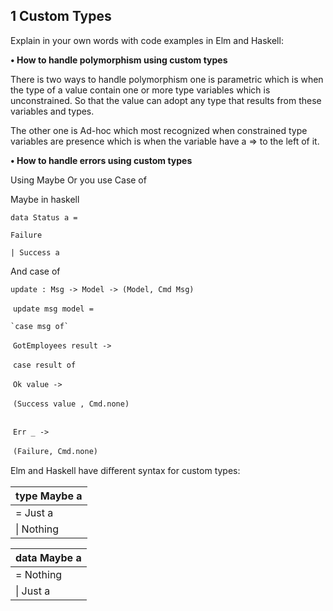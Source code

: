 ## **1  Custom Types** 

 

Explain in your own words with code examples in Elm and Haskell: 

 

**• How to handle polymorphism using custom types** 



There is two ways to handle polymorphism one is parametric which is when the type of a value contain one or more type variables which is unconstrained. So that the value can adopt any type that results from these variables and types.

 The other one is Ad-hoc which most recognized when constrained type variables are presence which is when the variable have a => to the left of it.



**• How to handle errors using custom types** 

Using Maybe 
Or you use Case of



Maybe in haskell

 `data Status a =` 

  `Failure`

  `| Success a`

 And case of

`update : Msg -> Model -> (Model, Cmd Msg)`

​	`update msg model =`

  	`case msg of`

​    `GotEmployees result ->`

​      `case result of`

​        `Ok value ->`

​          `(Success value , Cmd.none)`

``````        

``````

​        `Err _ ->`

​          `(Failure, Cmd.none)`

 

Elm and Haskell have diﬀerent syntax for custom types: 

 

| **type** Maybe a |
| ---------------- |
| = Just a         |
| \|  Nothing      |

 

 

 

| data Maybe a |
| ------------ |
| = Nothing    |
| \|  Just a   |

 

 